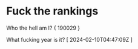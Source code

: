 # Fuck the rankings

Who the hell am I?
{ 190029 }

What fucking year is it?
[ 2024-02-10T04:47:09Z ]
